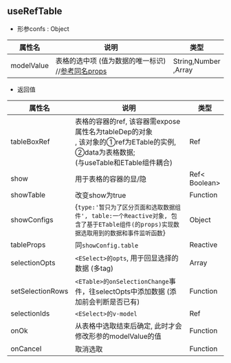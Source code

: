 ## useRefTable

- 形参confs : Object

| 属性名     | 说明                                                         | 类型                     |
| ---------- | ------------------------------------------------------------ | ------------------------ |
| modelValue | 表格的选中项 (值为数据的唯一标识) //[参考同名props](/c7tDocs/ETable.html#组件的props) | String,Number<br/>,Array |

- 返回值

| 属性名           | 说明                                                         | 类型              |
| ---------------- | ------------------------------------------------------------ | ----------------- |
| tableBoxRef      | 表格的容器的ref, 该容器需expose属性名为tableDep的对象<br/>, 该对象的①ref为ETable的实例, ②data为表格数据; <br/>(与useTable和ETable组件耦合) | Ref               |
| show             | 用于表格的容器的显/隐                                        | Ref<<br/>Boolean> |
| showTable        | 改变show为true                                               | Function          |
| showConfigs      | {`type:'暂只为了区分页面和选取数据组件', table:一个Reactive对象, 包含了基于ETable组件(的props)实现数据选取用到的数据和事件监听函数`} | Object            |
| tableProps       | 同`showConfig.table`                                         | Reactive          |
| selectionOpts    | `<ESelect>的opts`, 用于回显选择的数据 (多tag)                | Array             |
| setSelectionRows | `<ETable>的onSelectionChange`事件，往selectOpts中添加数据 (添加前会判断是否已有) | Function          |
| selectionIds     | `<ESelect>的v-model`                                         | Ref               |
| onOk             | 从表格中选取结束后确定, 此时才会修改形参的modelValue的值     | Function          |
| onCancel         | 取消选取                                                     | Function          |

